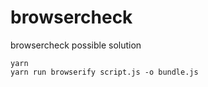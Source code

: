# browsercheck
browsercheck possible solution

```
yarn
yarn run browserify script.js -o bundle.js

```
